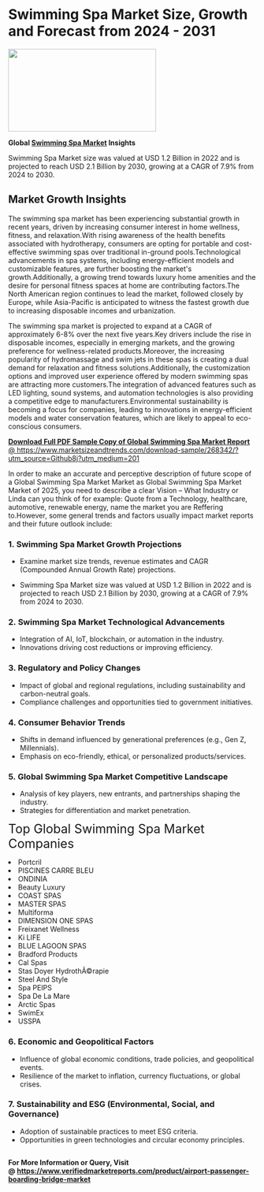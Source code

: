 <H1>Swimming Spa Market Size, Growth and Forecast from 2024 - 2031</H1><img class="aligncenter size-medium wp-image-584254" src="https://thirdeyenews.in/wp-content/uploads/2024/09/Global-Market-Research-300x168.jpeg" alt="" width="300" height="168" /><p><strong>Global&nbsp;<a href="https://www.marketsizeandtrends.com/download-sample/268342/?utm_source=Github8j?utm_medium=201">Swimming Spa Market</a> Insights</strong></p><p>Swimming Spa Market size was valued at USD 1.2 Billion in 2022 and is projected to reach USD 2.1 Billion by 2030, growing at a CAGR of 7.9% from 2024 to 2030.</p><p><h2>Market Growth Insights</h2> <p>The swimming spa market has been experiencing substantial growth in recent years, driven by increasing consumer interest in home wellness, fitness, and relaxation.With rising awareness of the health benefits associated with hydrotherapy, consumers are opting for portable and cost-effective swimming spas over traditional in-ground pools.Technological advancements in spa systems, including energy-efficient models and customizable features, are further boosting the market's growth.Additionally, a growing trend towards luxury home amenities and the desire for personal fitness spaces at home are contributing factors.The North American region continues to lead the market, followed closely by Europe, while Asia-Pacific is anticipated to witness the fastest growth due to increasing disposable incomes and urbanization.<a href="sample-download-link"></a></p> <p>The swimming spa market is projected to expand at a CAGR of approximately 6-8% over the next five years.Key drivers include the rise in disposable incomes, especially in emerging markets, and the growing preference for wellness-related products.Moreover, the increasing popularity of hydromassage and swim jets in these spas is creating a dual demand for relaxation and fitness solutions.Additionally, the customization options and improved user experience offered by modern swimming spas are attracting more customers.The integration of advanced features such as LED lighting, sound systems, and automation technologies is also providing a competitive edge to manufacturers.Environmental sustainability is becoming a focus for companies, leading to innovations in energy-efficient models and water conservation features, which are likely to appeal to eco-conscious consumers.<p><a href="more-insights-link"></p><p><span class=""><strong>Download Full PDF Sample Copy of Global Swimming Spa Market Report</strong> @ <a href="https://www.marketsizeandtrends.com/download-sample/268342/?utm_source=Github8j?utm_medium=201" target="_blank">https://www.marketsizeandtrends.com/download-sample/268342/?utm_source=Github8j?utm_medium=201</a></span></p><p>In order to make an accurate and perceptive description of future scope of a Global&nbsp;Swimming Spa Market Market as Global&nbsp;Swimming Spa Market Market of 2025, you need to describe a clear Vision &ndash; What Industry or Linda can you think of for example: Quote from a Technology, healthcare, automotive, renewable energy, name the market you are Reffering to.However, some general trends and factors usually impact market reports and their future outlook include:</p><h3>1.&nbsp;<strong>Swimming Spa Market Growth Projections</strong></h3><ul><li>Examine market size trends, revenue estimates and CAGR (Compounded Annual Growth Rate) projections.</li><li><p>Swimming Spa Market size was valued at USD 1.2 Billion in 2022 and is projected to reach USD 2.1 Billion by 2030, growing at a CAGR of 7.9% from 2024 to 2030.</p></li></ul><h3>2.&nbsp;<strong>Swimming Spa Market Technological Advancements</strong></h3><ul><li>Integration of AI, IoT, blockchain, or automation in the industry.</li><li>Innovations driving cost reductions or improving efficiency.</li></ul><h3>3.&nbsp;<strong>Regulatory and Policy Changes</strong></h3><ul><li>Impact of global and regional regulations, including sustainability and carbon-neutral goals.</li><li>Compliance challenges and opportunities tied to government initiatives.</li></ul><h3>4.&nbsp;<strong>Consumer Behavior Trends</strong></h3><ul><li>Shifts in demand influenced by generational preferences (e.g., Gen Z, Millennials).</li><li>Emphasis on eco-friendly, ethical, or personalized products/services.</li></ul><h3>5.&nbsp;<strong>Global Swimming Spa Market Competitive Landscape</strong></h3><ul><li>Analysis of key players, new entrants, and partnerships shaping the industry.</li><li>Strategies for differentiation and market penetration.</li></ul><p data-pm-slice="1 1 []"><span style="color: inherit; font-family: inherit; font-size: 25px;">Top Global Swimming Spa Market Companies</span></p><div class="" data-test-id=""><p><li>Portcril</li><li> PISCINES CARRE BLEU</li><li> ONDINIA</li><li> Beauty Luxury</li><li> COAST SPAS</li><li> MASTER SPAS</li><li> Multiforma</li><li> DIMENSION ONE SPAS</li><li> Freixanet Wellness</li><li> Ki LIFE</li><li> BLUE LAGOON SPAS</li><li> Bradford Products</li><li> Cal Spas</li><li> Stas Doyer HydrothÃ©rapie</li><li> Steel And Style</li><li> Spa PEIPS</li><li> Spa De La Mare</li><li> Arctic Spas</li><li> SwimEx</li><li> USSPA</li></p></div><h3>6.&nbsp;<strong>Economic and Geopolitical Factors</strong></h3><ul><li>Influence of global economic conditions, trade policies, and geopolitical events.</li><li>Resilience of the market to inflation, currency fluctuations, or global crises.</li></ul><h3>7.&nbsp;<strong>Sustainability and ESG (Environmental, Social, and Governance)</strong></h3><ul><li>Adoption of sustainable practices to meet ESG criteria.</li><li>Opportunities in green technologies and circular economy principles.</li></ul><h2><strong style="font-size: 14px;">For More Information or Query, Visit @&nbsp;</strong><a style="background-color: #ffffff; font-size: 14px;" href="https://www.marketsizeandtrends.com/report/swimming-spa-market/" target="_blank">https://www.verifiedmarketreports.com/product/airport-passenger-boarding-bridge-market</a></h2>